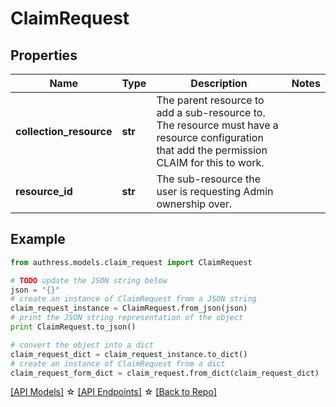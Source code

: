 # ClaimRequest


## Properties
Name | Type | Description | Notes
------------ | ------------- | ------------- | -------------
**collection_resource** | **str** | The parent resource to add a sub-resource to. The resource must have a resource configuration that add the permission CLAIM for this to work. |
**resource_id** | **str** | The sub-resource the user is requesting Admin ownership over. |

## Example

```python
from authress.models.claim_request import ClaimRequest

# TODO update the JSON string below
json = "{}"
# create an instance of ClaimRequest from a JSON string
claim_request_instance = ClaimRequest.from_json(json)
# print the JSON string representation of the object
print ClaimRequest.to_json()

# convert the object into a dict
claim_request_dict = claim_request_instance.to_dict()
# create an instance of ClaimRequest from a dict
claim_request_form_dict = claim_request.from_dict(claim_request_dict)
```
[[API Models]](./README.md#documentation-for-models) ☆ [[API Endpoints]](./README.md#documentation-for-api-endpoints) ☆ [[Back to Repo]](../README.md)


